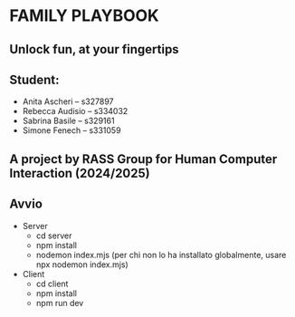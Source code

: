 # FAMILY PLAYBOOK
## Unlock fun, at your fingertips
## Student:
- Anita Ascheri – s327897
- Rebecca Audisio – s334032
- Sabrina Basile – s329161
- Simone Fenech – s331059

## A project by RASS Group for Human Computer Interaction (2024/2025)

## Avvio
- Server
  - cd server
  - npm install
  - nodemon index.mjs (per chi non lo ha installato globalmente, usare npx nodemon index.mjs)
- Client
  - cd client
  - npm install
  - npm run dev

